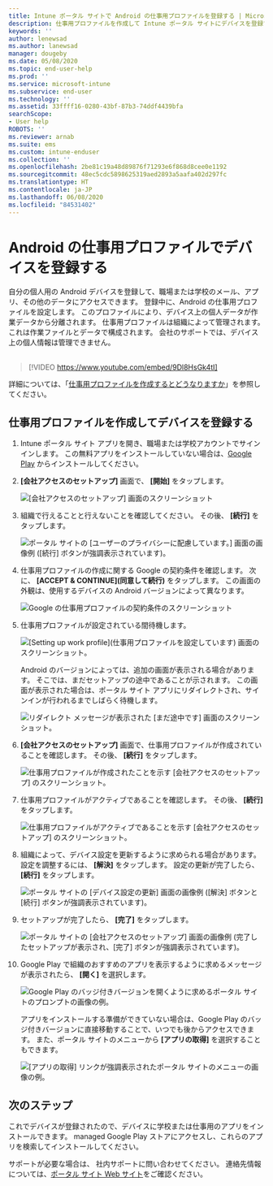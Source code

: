 ```yaml
---
title: Intune ポータル サイトで Android の仕事用プロファイルを登録する | Microsoft Docs
description: 仕事用プロファイルを作成して Intune ポータル サイトにデバイスを登録する方法。
keywords: ''
author: lenewsad
ms.author: lanewsad
manager: dougeby
ms.date: 05/08/2020
ms.topic: end-user-help
ms.prod: ''
ms.service: microsoft-intune
ms.subservice: end-user
ms.technology: ''
ms.assetid: 33ffff16-0280-43bf-87b3-74ddf4439bfa
searchScope:
- User help
ROBOTS: ''
ms.reviewer: arnab
ms.suite: ems
ms.custom: intune-enduser
ms.collection: ''
ms.openlocfilehash: 2be81c19a48d89876f71293e6f868d8cee0e1192
ms.sourcegitcommit: 48ec5cdc5898625319aed2893a5aafa402d297fc
ms.translationtype: HT
ms.contentlocale: ja-JP
ms.lasthandoff: 06/08/2020
ms.locfileid: "84531402"
---
```

# <a name="enroll-device-with-android-work-profile"></a>Android の仕事用プロファイルでデバイスを登録する

自分の個人用の Android デバイスを登録して、職場または学校のメール、アプリ、その他のデータにアクセスできます。 登録中に、Android の仕事用プロファイルを設定します。 このプロファイルにより、デバイス上の個人データが作業データから分離されます。 仕事用プロファイルは組織によって管理されます。これは作業ファイルとデータで構成されます。 会社のサポートでは、デバイス上の個人情報は管理できません。  
</br>
> [!VIDEO https://www.youtube.com/embed/9Dl8HsGk4tI]

詳細については、「[仕事用プロファイルを作成するとどうなりますか](what-happens-when-you-create-a-work-profile-android.md)」を参照してください。

## <a name="create-work-profile-and-enroll-device"></a>仕事用プロファイルを作成してデバイスを登録する

1. Intune ポータル サイト アプリを開き、職場または学校アカウントでサインインします。 この無料アプリをインストールしていない場合は、[Google Play](https://play.google.com/store/apps/details?id=com.microsoft.windowsintune.companyportal) からインストールしてください。  

2. **[会社アクセスのセットアップ]** 画面で、 **[開始]** をタップします。  

    ![[会社アクセスのセットアップ] 画面のスクリーンショット](./media/access-setup-work-profile-1911.png)  

3. 組織で行えることと行えないことを確認してください。 その後、 **[続行]** をタップします。 

    ![ポータル サイトの [ユーザーのプライバシーに配慮しています。] 画面の画像例 ([続行] ボタンが強調表示されています)。](./media/android-privacy-screen-1911.png)  

4. 仕事用プロファイルの作成に関する Google の契約条件を確認します。 次に、 **[ACCEPT & CONTINUE]\(同意して続行\)** をタップします。 この画面の外観は、使用するデバイスの Android バージョンによって異なります。 

    ![Google の仕事用プロファイルの契約条件のスクリーンショット](./media/android-wp-05-1908.png)  

5. 仕事用プロファイルが設定されている間待機します。  

    ![[Setting up work profile]\(仕事用プロファイルを設定しています\) 画面のスクリーンショット。](./media/android-wp-05a-1908.png)  

   Android のバージョンによっては、追加の画面が表示される場合があります。 そこでは、まだセットアップの途中であることが示されます。 この画面が表示された場合は、ポータル サイト アプリにリダイレクトされ、サインインが行われるまでしばらく待機します。  

    ![リダイレクト メッセージが表示された [まだ途中です] 画面のスクリーンショット。](./media/android-wp-05b-1908.png)  

6. **[会社アクセスのセットアップ]** 画面で、仕事用プロファイルが作成されていることを確認します。 その後、 **[続行]** をタップします。  

    ![仕事用プロファイルが作成されたことを示す [会社アクセスのセットアップ] のスクリーンショット。](./media/work-profile-complete-1911.png)  

7. 仕事用プロファイルがアクティブであることを確認します。 その後、 **[続行]** をタップします。 

    ![仕事用プロファイルがアクティブであることを示す [会社アクセスのセットアップ] のスクリーンショット。](./media/work-profile-active-1911.png)  

8. 組織によって、デバイス設定を更新するように求められる場合があります。 設定を調整するには、 **[解決]** をタップします。 設定の更新が完了したら、 **[続行]** をタップします。    

    ![ポータル サイトの [デバイス設定の更新] 画面の画像例 ([解決] ボタンと [続行] ボタンが強調表示されています)。](./media/resolve-settings-1911.png) 


9. セットアップが完了したら、 **[完了]** をタップします。  

    ![ポータル サイトの [会社アクセスのセットアップ] 画面の画像例 (完了したセットアップが表示され、[完了] ボタンが強調表示されています)。](./media/work-profile-done-1911.png)  

10. Google Play で組織のおすすめのアプリを表示するように求めるメッセージが表示されたら、 **[開く]** を選択します。 

    ![Google Play のバッジ付きバージョンを開くように求めるポータル サイトのプロンプトの画像の例。](./media/get-apps-banner-android-2005.png) 

    アプリをインストールする準備ができていない場合は、Google Play のバッジ付きバージョンに直接移動することで、いつでも後からアクセスできます。 また、ポータル サイトのメニューから **[アプリの取得]** を選択することもできます。  

    ![[アプリの取得] リンクが強調表示されたポータル サイトのメニューの画像の例。](./media/updated-drawer-android-2005.png) 



## <a name="next-steps"></a>次のステップ  

これでデバイスが登録されたので、デバイスに学校または仕事用のアプリをインストールできます。 managed Google Play ストアにアクセスし、これらのアプリを検索してインストールしてください。 

サポートが必要な場合は、 社内サポートに問い合わせてください。 連絡先情報については、[ポータル サイト Web サイト](https://go.microsoft.com/fwlink/?linkid=2010980)をご確認ください。
